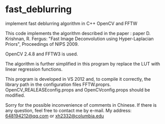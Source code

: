 # fast_deblurring
implement fast deblurring algorithm in C++ OpenCV and FFTW

This code implements the algorithm described in the paper :
paper D. Krishnan, R. Fergus: "Fast Image Deconvolution using Hyper-Laplacian Priors", Proceedings of NIPS 2009.

OpenCV 2.4.8 and FFTW3 is used.

The algorithm is further simplified in this program by replace the LUT with linear regression functions.

This program is developed in VS 2012 and, to compile it correctly, the library path in the configuration files FFTW.proprs. OpenCV_REALEASEconfig.props and OpenCVconfig.props should be modified.

Sorry for the possible inconvenience of comments in Chinese. If there is any question, feel free to contact me by e-mail.
My address:
648194212@qq.com or xh2332@columbia.edu
